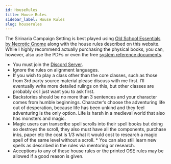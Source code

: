 ```yaml
---
id: HouseRules
title: House Rules
sidebar_label: House Rules
slug: houserules
---
```


The Sirinaria Campaign Setting is best played using [Old School Essentials by Necrotic Gnome](https://necroticgnome.com/collections/old-school-essentials) along with the house rules described on this website. While I highly recommend actually purchasing the physical books, you can, however, also use the PDFs or even the free [system reference documents](https://oldschoolessentials.necroticgnome.com/srd/index.php/Main_Page).

*  You must join the [Discord Server](https://discord.gg/pRtR54YwjW).
*  Ignore the rules on alignment languages.
*  If you wish to play a class other than the core classes, such as those from 3rd party source material please discuss with me first. I’ll eventually write more detailed rulings on this, but other classes are probably ok I just want you to ask first.
*  Backstories should be no more than 3 sentences and your character comes from humble beginnings. Character’s choose the adventuring life out of desperation, because life has been unkind and they feel adventuring is the only option. Life is harsh in a medieval world that also has monsters and magic.
*  Magic users can transcribe spell scrolls into their spell books but doing so destroys the scroll, they also must have all the components, purchase inks, paper etc the cost is 1/3 what it would cost to research a magic spell of the same level without a scroll. *  You can also still learn new spells as described in the rules via mentoring or research.
* Acceptions to any of these house rules or the printed OSE rules may be allowed if a good reason is given.